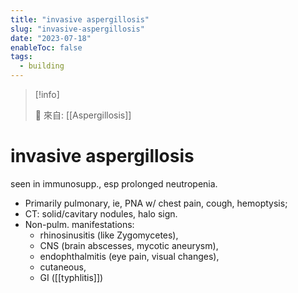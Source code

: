 ```yaml
---
title: "invasive aspergillosis"
slug: "invasive-aspergillosis"
date: "2023-07-18"
enableToc: false
tags:
  - building
---
```


> [!info]
>
> 🌱 來自: [[Aspergillosis]]

# invasive aspergillosis

seen in immunosupp., esp prolonged neutropenia.

- Primarily pulmonary, ie, PNA w/ chest pain, cough, hemoptysis;
- CT: solid/cavitary nodules, halo sign.
- Non-pulm. manifestations:
  - rhinosinusitis (like Zygomycetes),
  - CNS (brain abscesses, mycotic aneurysm),
  - endophthalmitis (eye pain, visual changes),
  - cutaneous,
  - GI ([[typhlitis]])
